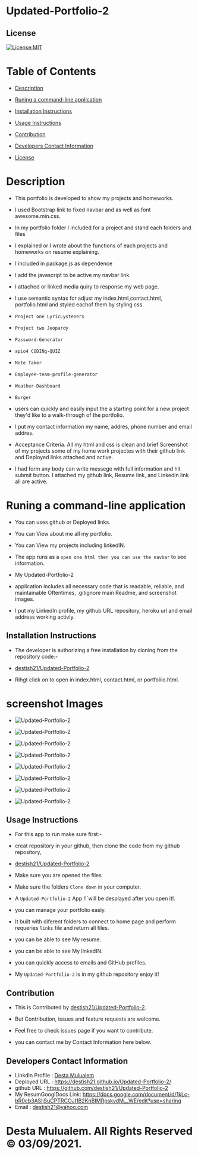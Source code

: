 # Updated-Portfolio-2

## License
   [![License:MIT](https://img.shields.io/badge/License-MIT-yellow.svg)](https://opensource.org/licenses/MIT)

   # Table of Contents

   * [Description](#Description)

   * [Runing a command-line application ](#Runing-a-command-line-application) 

   * [Installation Instructions](#installation-instructions)
  
   * [Usage Instructions](#usage-instructions)
  
   * [Contribution](#Contribution)
  
   * [Developers Contact Information](#Developers-Contact-Information)

   * [License](#license)

   # Description

   * This portfolio is developed to show my projects and homeworks.
   * I used Bootstrap link to fixed navbar and as well as font awesome.min.css. 
   * In my portfolio folder I included for a project and  stand each  folders and  files
   * I explained or I wrote about the functions of each projects  and homeworks on resume explaining. 

   * I included in package.js as dependence

   * I add the javascript to be active my navbar link.

   * I attached  or linked media quiry to response my web page.

   * I use semantic syntax for adjust my index.html,contact.html, portfolio.html and styled  eachof them by styling css.

   * `Project one LyricLysteners`
   * `Project two Jeopardy`
   * `Password-Generator`
   * `apio4 CODINg-QUIZ`
   * `Note Taker`
   * `Employee-team-profile-generator`
   * `Weather-Dashboard`
   * `Burger`

   * users can quickly and easily input the a starting point for a new project they'd like to a walk-through of the portfolio.

   * I put my contact information my name, addres, phone number and email addres.

   * Acceptance Criteria.
     All my html and css is clean and brief
     Screenshot of my  projects some of my home work projectes with their github link and Deployed links attached and active.

   * I had form any body can write messege with    full information and hit submit button.
    I attached my github link, Resume link, and Linkedin link all are active.

   #  Runing a command-line application 

   * You can uses github or Deployed links.
   
   * You can View  about me all my portfolio.
 
   * You can View my projects including linkedIN.

   * The app runs as a `open one html then you can use the navbar` to see information. 

   * My Updated-Portfolio-2
   * application includes all necessary code that is readable, reliable, and maintainable   Oftentimes, .gitignore  main Readme, and screenshot images.

   * I put my LinkedIn profile, my github URL repository, heroku url and email address working activly.

   ## Installation Instructions

   * The developer is authorizing a free installation by cloning from the repository code:- 

   * [destish21/Updated-Portfolio-2](https://github.com/destish21/Updated-Portfolio-2)

   * Rihgt click on to open in index.html, contact.html, or portfoliio.html.

   # screenshot Images
   * ![Updated-Portfolio-2](./assets/images/Aboutme-1.png)
   * ![Updated-Portfolio-2](./assets/images/Aboutme-2.png)

   * ![Updated-Portfolio-2](./assets/images/Contact-1.png)
   * ![Updated-Portfolio-2](./assets/images/Contact-2.png)

   * ![Updated-Portfolio-2](./assets/images/Uportfolio-1.png)
   * ![Updated-Portfolio-2](./assets/images/Uportfolio-2.png)
   * ![Updated-Portfolio-2](./assets/images/Uportfolio-3.png)
   * ![Updated-Portfolio-2](./assets/images/Uportfolio-4.png)


   ## Usage Instructions

   * For this app to run make sure first:-

   * creat repository in your github, then clone the code from my github repository,

   * [destish21/Updated-Portfolio-2](https://github.com/destish21/Updated-Portfolio-2)

   * Make sure you are opened the files
   * Make sure the folders `Clone down`
     in your computer.

   * A `Updated-Portfolio-2`
     App !!`will be desplayed after you open it!. 

   * you can manage your portfolio easly.

   * It built with diferent folders to connect to home page  and perform requeries `links` file and return all files.

   * you can  be able to see My resume.

   * you can  be able to see My linkedIN.

   * you can  quickly access to emails and GitHub profiles.

   * My `Updated-Portfolio-2`
    is in my github repository enjoy it!
 
   
   ## Contribution
  
   * This is Contributed by [destish21/Updated-Portfolio-2](https://github.com/destish21/Updated-Portfolio-2). 
   
   * But Contribution, issues and feature requests are welcome.
   * Feel free to check issues page if you want to contribute. 
   * you can contact me by Contact Information here below.

   ## Developers Contact Information
   * LinkdIn Profile : [Desta Mulualem](https://www.linkedin.com/in/desta-mulualem-6718b1203/)
   * Deployed URL : https://destish21.github.io/Updated-Portfolio-2/
   * github URL :  https://github.com/destish21/Updated-Portfolio-2
   * My ResumGooglDocs Link: https://docs.google.com/document/d/1kLc-bR0cb3ASljSuCPTRCOJI1B2KnBIMRpskvdM__WE/edit?usp=sharing
   * Email : destish21@yahoo.com
   
   # Desta Mulualem. All Rights Reserved © 03/09/2021.
